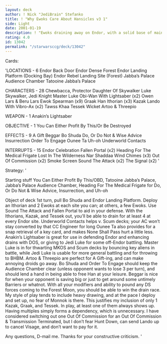 ```yaml
---
layout: deck
author: ! Nick "JediBrain" Stefanko
title: ! "Why Ewoks Care About Hansicles v3 1"
side: Light
date: 2001-01-19
description: ! "Ewoks draining away on Endor, with a solid base of mains running everywhere else where need be to quell DS resistance."
rating: 4.0
id: 13042
permalink: "/starwarsccg/deck/13042"
---
```

Cards: 

'LOCATIONS - 6
Endor Back Door
Endor Dense Forest
Endor Landing Platform (Docking Bay)
Endor Rebel Landing Site (Forest)
Jabba’s Palace Audience Chamber
Tatooine Jabba’s Palace

CHARACTERS - 28
Chewbacca, Protector
Daughter Of Skywalker
Luke Skywalker, Jedi Knight
Master Luke
Obi-Wan With Lightsaber (x2)
Owen Lars & Beru Lars
Ewok Spearman (x9)
Graak
Han
Ithorian (x3)
Kazak
Lando With Vibro-Ax (x2)
Tawss Khaa
Tessek
Wicket
Artoo & Threepio

WEAPON - 1
Anakin’s Lightsaber

OBJECTIVE - 1
You Can Either Profit By This/Or Be Destroyed

EFFECTS - 9
A Gift
Beggar
Bo Shuda
Do, Or Do Not & Wise Advice
Insurrection
Order To Engage
Ounee Ta
Uh-oh
Underworld Contacts

INTERRUPTS - 15
Endor Celebration
Fallen Portal (x2)
Heading For The Medical Frigate
Lost In The Wilderness
Nar Shaddaa Wind Chimes (x3)
Out Of Commission (x2)
Smoke Screen
Sound The Attack (x2)
The Signal (x2) '

Strategy: '

Starting stuff
You Can Either Profit By This/OBD, Tatooine Jabba’s Palace, Jabba’s Palace Audience Chamber, Heading For The Medical Frigate for Do, Or Do Not & Wise Advice, Insurrection, and Uh-oh

Object of deck
1st turn, pull Bo Shuda and Endor Landing Platform.  Deploy an Ithorian and 2 Ewoks at each site you can; at others, a few Ewoks.  Use Sound The Attack and Fallen Portal to aid in your defense.  With the Ithorians, Kazak, and Tessek out, you’ll be able to drain for at least 4 at every Endor site.
Underworld Contacts helps v. Scum decks; your AC won’t stay converted by that CC Engineer for long  Ounee Ta also provides for a snap retrieval of a key card, and makes None Shall Pass hurt a little less.
Anakin’s Lightsaber is great for use in defending Endor and enhancing drains with DOS, or giving to Jedi Luke for some off-Endor battling.  Master Luke is in for thwarting MKOS and Scum decks by bouncing key aliens in battle, while Jedi Luke is usable for more general battling and for throwing to BHBM.  Artoo & Threepio are perfect for A Gift-ing, and can make annoying droids go away.
Bo Shuda and Order To Engage should keep the Audience Chamber clear (unless opponent wants to lose 3 per turn), and should lend a hand in being able to free Han at your leisure.
Beggar is nice for when your opponent is saving big or just to get around some untimely Barriers or whatnot.
With all your modifiers and ability to pound any DS forces coming to the Forest Moon, you should be able to win the drain race.
My style of play tends to include heavy drawing, and at the pace I deploy and set up, no fear of Monnok is there.  This justifies my inclusion of only 1 Kazak, Graak, and Tessek.  In play, at least one of them always shows up.  Having multiples simply forms a dependency, which is unnecessary.
I have considered switching out one Out Of Commission for an Out Of Commission & Transmission Terminated, but I don’t fear Hunt Down, can send Lando up to cancel Visage, and don’t want to pay for it.

Any questions, D-mail me.  Thanks for your constructive criticism. '

